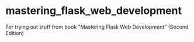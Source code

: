 # mastering_flask_web_development
For trying out stuff from book "Mastering Flask Web Development" (Second Edition)
